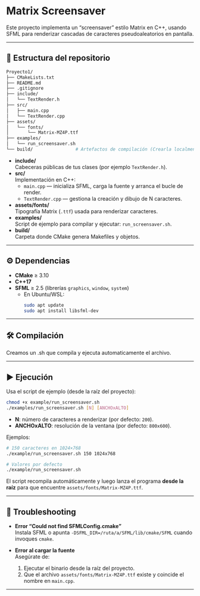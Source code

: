 # Matrix Screensaver

Este proyecto implementa un “screensaver” estilo Matrix en C++, usando SFML para renderizar cascadas de caracteres pseudoaleatorios en pantalla.

---

## 📁 Estructura del repositorio

```bash
Proyecto1/
├── CMakeLists.txt
├── README.md
├── .gitignore
├── include/
│   └── TextRender.h
├── src/
│   ├── main.cpp
│   └── TextRender.cpp
├── assets/
│   └── fonts/
│       └── Matrix-MZ4P.ttf
├── examples/
│   └── run_screensaver.sh
└── build/                # Artefactos de compilación (Crearla localmente)
```

- **include/**  
  Cabeceras públicas de tus clases (por ejemplo `TextRender.h`).  
- **src/**  
  Implementación en C++:  
  - `main.cpp` — inicializa SFML, carga la fuente y arranca el bucle de render.  
  - `TextRender.cpp` — gestiona la creación y dibujo de N caracteres.  
- **assets/fonts/**  
  Tipografía Matrix (`.ttf`) usada para renderizar caracteres.  
- **examples/**  
  Script de ejemplo para compilar y ejecutar: `run_screensaver.sh`.  
- **build/**  
  Carpeta donde CMake genera Makefiles y objetos.

---

## ⚙️ Dependencias

- **CMake** ≥ 3.10  
- **C++17**  
- **SFML** ≥ 2.5 (librerías `graphics`, `window`, `system`)  
  - En Ubuntu/WSL:  
    ```bash
    sudo apt update
    sudo apt install libsfml-dev
    ```
---

## 🛠️ Compilación

Creamos un .sh que compila y ejecuta automaticamente el archivo.

---

## ▶️ Ejecución

Usa el script de ejemplo (desde la raíz del proyecto):

```bash
chmod +x example/run_screensaver.sh
./examples/run_screensaver.sh [N] [ANCHOxALTO]
```

- **N**: número de caracteres a renderizar (por defecto: `200`).  
- **ANCHOxALTO**: resolución de la ventana (por defecto: `800x600`).  

Ejemplos:

```bash
# 150 caracteres en 1024×768
./example/run_screensaver.sh 150 1024x768

# Valores por defecto
./example/run_screensaver.sh
```

El script recompila automáticamente y luego lanza el programa **desde la raíz** para que encuentre `assets/fonts/Matrix-MZ4P.ttf`.

---

## 🐞 Troubleshooting

- **Error “Could not find SFMLConfig.cmake”**  
  Instala SFML o apunta `-DSFML_DIR=/ruta/a/SFML/lib/cmake/SFML` cuando invoques `cmake`.

- **Error al cargar la fuente**  
  Asegúrate de:  
  1. Ejecutar el binario desde la raíz del proyecto.  
  2. Que el archivo `assets/fonts/Matrix-MZ4P.ttf` existe y coincide el nombre en `main.cpp`.  

---